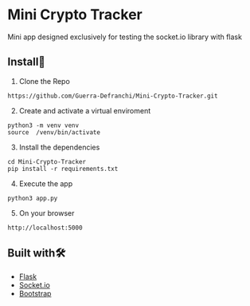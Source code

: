 # Mini Crypto Tracker

Mini app designed exclusively for testing the socket.io library with flask

## Install🔧

1. Clone the Repo

```
https://github.com/Guerra-Defranchi/Mini-Crypto-Tracker.git
```

2. Create and activate a virtual enviroment

```
python3 -m venv venv
source  /venv/bin/activate
```

3. Install the dependencies

```
cd Mini-Crypto-Tracker
pip install -r requirements.txt
```

4. Execute the app

```
python3 app.py
```

5. On your browser

```
http://localhost:5000
```

## Built with🛠️

- [Flask](https://flask.palletsprojects.com)
- [Socket.io](https://socket.io/)
- [Bootstrap](https://getbootstrap.com/)
